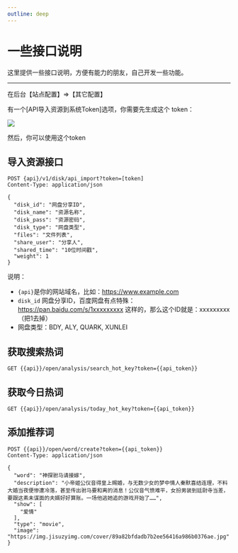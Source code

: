 ```yaml
---
outline: deep
---
```



# 一些接口说明 

这里提供一些接口说明，方便有能力的朋友，自己开发一些功能。

---

在后台【站点配置】=>【其它配置】

有一个[API导入资源到系统Token]选项，你需要先生成这个 token：

![](/images/api/image.png)

然后，你可以使用这个token

## 导入资源接口

```http
POST {api}/v1/disk/api_import?token=[token]
Content-Type: application/json

{
  "disk_id": "网盘分享ID",
  "disk_name": "资源名称",
  "disk_pass": "资源密码",
  "disk_type": "网盘类型",
  "files": "文件列表",
  "share_user": "分享人",
  "shared_time": "10位时间戳",
  "weight": 1
}
```

说明：

- `{api}`是你的网站域名，比如：https://www.example.com
- `disk_id` 网盘分享ID，百度网盘有点特殊：https://pan.baidu.com/s/1xxxxxxxxx 这样的，那么这个ID就是：xxxxxxxxx（把1去掉）
- 网盘类型：BDY, ALY, QUARK, XUNLEI


## 获取搜索热词

```http
GET {{api}}/open/analysis/search_hot_key?token={{api_token}}
```

## 获取今日热词

```http
GET {{api}}/open/analysis/today_hot_key?token={{api_token}}
```

## 添加推荐词

```http
POST {{api}}/open/word/create?token={{api_token}}
Content-Type: application/json

{
  "word": "神探驸马请接嫁",
  "description": "小帝姬公仪音得皇上赐婚，与无数少女的梦中情人秦默喜结连理，不料大婚当夜便惨遭冷落，甚至传出驸马要和离的消息！公仪音气愤难平，女扮男装到廷尉寺当差，要跟这素未谋面的夫婿好好算账。一场他逃她追的游戏开始了……",
  "show": [
    "爱情"
  ],
  "type": "movie",
  "image": "https://img.jisuzyimg.com/cover/89a82bfdadb7b2ee56416a986b0376ae.jpg"
}
```